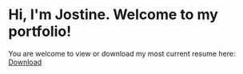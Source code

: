 # Hi, I'm Jostine. Welcome to my portfolio! 

You are welcome to view or download my most current resume here: [Download](https://github.com/JostineHo/myportfolio/blob/master/JostineResume0908.pdf)
